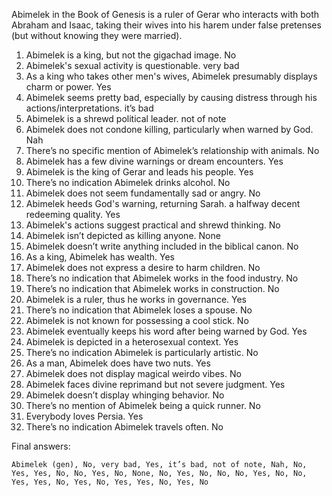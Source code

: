Abimelek in the Book of Genesis is a ruler of Gerar who interacts with both Abraham and Isaac, taking their wives into his harem under false pretenses (but without knowing they were married).

1. Abimelek is a king, but not the gigachad image. No
2. Abimelek's sexual activity is questionable. very bad
3. As a king who takes other men's wives, Abimelek presumably displays charm or power. Yes
4. Abimelek seems pretty bad, especially by causing distress through his actions/interpretations. it’s bad
5. Abimelek is a shrewd political leader. not of note
6. Abimelek does not condone killing, particularly when warned by God. Nah
7. There’s no specific mention of Abimelek’s relationship with animals. No
8. Abimelek has a few divine warnings or dream encounters. Yes
9. Abimelek is the king of Gerar and leads his people. Yes
10. There’s no indication Abimelek drinks alcohol. No
11. Abimelek does not seem fundamentally sad or angry. No
12. Abimelek heeds God's warning, returning Sarah. a halfway decent redeeming quality. Yes
13. Abimelek's actions suggest practical and shrewd thinking. No
14. Abimelek isn’t depicted as killing anyone. None
15. Abimelek doesn’t write anything included in the biblical canon. No
16. As a king, Abimelek has wealth. Yes
17. Abimelek does not express a desire to harm children. No
18. There’s no indication that Abimelek works in the food industry. No
19. There’s no indication that Abimelek works in construction. No
20. Abimelek is a ruler, thus he works in governance. Yes
21. There’s no indication that Abimelek loses a spouse. No
22. Abimelek is not known for possessing a cool stick. No
23. Abimelek eventually keeps his word after being warned by God. Yes
24. Abimelek is depicted in a heterosexual context. Yes
25. There’s no indication Abimelek is particularly artistic. No
26. As a man, Abimelek does have two nuts. Yes
27. Abimelek does not display magical weirdo vibes. No
28. Abimelek faces divine reprimand but not severe judgment. Yes
29. Abimelek doesn’t display whinging behavior. No
30. There’s no mention of Abimelek being a quick runner. No
31. Everybody loves Persia. Yes
32. There’s no indication Abimelek travels often. No

Final answers:

```Abimelek (gen), No, very bad, Yes, it’s bad, not of note, Nah, No, Yes, Yes, No, No, Yes, No, None, No, Yes, No, No, No, Yes, No, No, Yes, Yes, No, Yes, No, Yes, Yes, No, Yes, No```